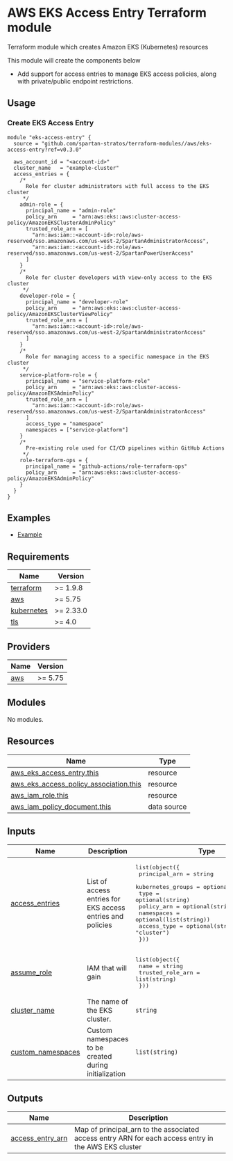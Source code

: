 # AWS EKS Access Entry Terraform module

Terraform module which creates Amazon EKS (Kubernetes) resources

This module will create the components below

- Add support for access entries to manage EKS access policies, along with private/public endpoint restrictions.

## Usage

### Create EKS Access Entry

```hcl
module "eks-access-entry" {
  source = "github.com/spartan-stratos/terraform-modules//aws/eks-access-entry?ref=v0.3.0"

  aws_account_id = "<account-id>"
  cluster_name   = "example-cluster"
  access_entries = {
    /*
      Role for cluster administrators with full access to the EKS cluster
     */
    admin-role = {
      principal_name = "admin-role"
      policy_arn     = "arn:aws:eks::aws:cluster-access-policy/AmazonEKSClusterAdminPolicy"
      trusted_role_arn = [
        "arn:aws:iam::<account-id>:role/aws-reserved/sso.amazonaws.com/us-west-2/SpartanAdministratorAccess",
        "arn:aws:iam::<account-id>:role/aws-reserved/sso.amazonaws.com/us-west-2/SpartanPowerUserAccess"
      ]
    }
    /*
      Role for cluster developers with view-only access to the EKS cluster
     */
    developer-role = {
      principal_name = "developer-role"
      policy_arn     = "arn:aws:eks::aws:cluster-access-policy/AmazonEKSClusterViewPolicy"
      trusted_role_arn = [
        "arn:aws:iam::<account-id>:role/aws-reserved/sso.amazonaws.com/us-west-2/SpartanAdministratorAccess"
      ]
    }
    /* 
      Role for managing access to a specific namespace in the EKS cluster
     */
    service-platform-role = {
      principal_name = "service-platform-role"
      policy_arn     = "arn:aws:eks::aws:cluster-access-policy/AmazonEKSAdminPolicy"
      trusted_role_arn = [
        "arn:aws:iam::<account-id>:role/aws-reserved/sso.amazonaws.com/us-west-2/SpartanAdministratorAccess"
      ]
      access_type = "namespace"
      namespaces = ["service-platform"]
    }
    /*
      Pre-existing role used for CI/CD pipelines within GitHub Actions
     */
    role-terraform-ops = {
      principal_name = "github-actions/role-terraform-ops"
      policy_arn     = "arn:aws:eks::aws:cluster-access-policy/AmazonEKSAdminPolicy"
    }
  }
}

```

## Examples

- [Example](./examples/)

<!-- BEGIN_TF_DOCS -->
## Requirements

| Name | Version |
|------|---------|
| <a name="requirement_terraform"></a> [terraform](#requirement\_terraform) | >= 1.9.8 |
| <a name="requirement_aws"></a> [aws](#requirement\_aws) | >= 5.75 |
| <a name="requirement_kubernetes"></a> [kubernetes](#requirement\_kubernetes) | >= 2.33.0 |
| <a name="requirement_tls"></a> [tls](#requirement\_tls) | >= 4.0 |

## Providers

| Name | Version |
|------|---------|
| <a name="provider_aws"></a> [aws](#provider\_aws) | >= 5.75 |

## Modules

No modules.

## Resources

| Name | Type |
|------|------|
| [aws_eks_access_entry.this](https://registry.terraform.io/providers/hashicorp/aws/latest/docs/resources/eks_access_entry) | resource |
| [aws_eks_access_policy_association.this](https://registry.terraform.io/providers/hashicorp/aws/latest/docs/resources/eks_access_policy_association) | resource |
| [aws_iam_role.this](https://registry.terraform.io/providers/hashicorp/aws/latest/docs/resources/iam_role) | resource |
| [aws_iam_policy_document.this](https://registry.terraform.io/providers/hashicorp/aws/latest/docs/data-sources/iam_policy_document) | data source |

## Inputs

| Name | Description | Type | Default | Required |
|------|-------------|------|---------|:--------:|
| <a name="input_access_entries"></a> [access\_entries](#input\_access\_entries) | List of access entries for EKS access entries and policies | <pre>list(object({<br/>    principal_arn     = string<br/>    kubernetes_groups = optional(list(string))<br/>    type              = optional(string)<br/>    policy_arn        = optional(string)<br/>    namespaces        = optional(list(string))<br/>    access_type       = optional(string, "cluster")<br/>  }))</pre> | `[]` | no |
| <a name="input_assume_role"></a> [assume\_role](#input\_assume\_role) | IAM that will gain | <pre>list(object({<br/>    name = string<br/>    trusted_role_arn = list(string)<br/>  }))</pre> | `[]` | no |
| <a name="input_cluster_name"></a> [cluster\_name](#input\_cluster\_name) | The name of the EKS cluster. | `string` | n/a | yes |
| <a name="input_custom_namespaces"></a> [custom\_namespaces](#input\_custom\_namespaces) | Custom namespaces to be created during initialization | `list(string)` | `[]` | no |

## Outputs

| Name | Description |
|------|-------------|
| <a name="output_access_entry_arn"></a> [access\_entry\_arn](#output\_access\_entry\_arn) | Map of principal\_arn to the associated access entry ARN for each access entry in the AWS EKS cluster |
<!-- END_TF_DOCS -->